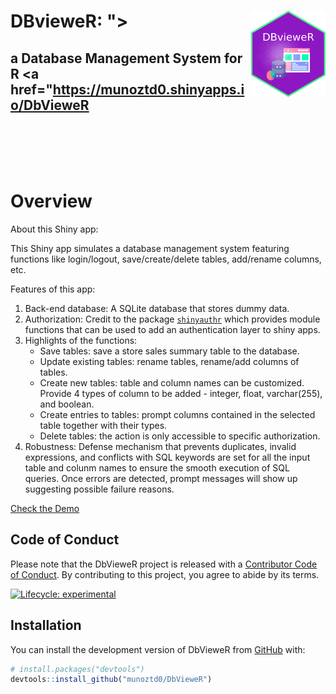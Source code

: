 
<!-- README.md is generated from README.Rmd. Please edit that file -->

# DBvieweR: "><img src="man/figures/hex-DBvieweR.png" align="right" height="138" /></a>

## a Database Management System for R <a href="https://munoztd0.shinyapps.io/DbVieweR

<!-- badges: start -->

<!-- [![CRAN
status](https://www.r-pkg.org/badges/version/dplyr)](https://cran.r-project.org/package=dplyr)
[![R-CMD-check](https://github.com/tidyverse/dplyr/actions/workflows/R-CMD-check.yaml/badge.svg)](https://github.com/tidyverse/dplyr/actions/workflows/R-CMD-check.yaml)
[![Codecov test
coverage](https://codecov.io/gh/tidyverse/dplyr/branch/main/graph/badge.svg)](https://app.codecov.io/gh/tidyverse/dplyr?branch=main) -->
<!-- badges: end -->
<br>
<br>
<br>
<br>

# Overview

About this Shiny app:

This Shiny app simulates a database management system featuring functions like login/logout, save/create/delete tables, add/rename columns, etc.

Features of this app:

1. Back-end database: A SQLite database that stores dummy data. 
2. Authorization: Credit to the package [`shinyauthr`](https://github.com/paulc91/shinyauthr) which provides module functions that can be used to add an authentication layer to shiny apps.  
3. Highlights of the functions:
    - Save tables: save a store sales summary table to the database.
    - Update existing tables: rename tables, rename/add columns of tables.
    - Create new tables: table and column names can be customized. Provide 4 types of column to be added - integer, float, varchar(255), and boolean. 
    - Create entries to tables:  prompt columns contained in the selected table together with their types. 
    - Delete tables: the action is only accessible to specific authorization.
4. Robustness: Defense mechanism that prevents duplicates, invalid expressions, and conflicts with SQL keywords are set for all the input table and colunm names to ensure the smooth execution of SQL queries. Once errors are detected, prompt messages will show up suggesting possible failure reasons. 


[Check the Demo](https://munoztd0.shinyapps.io/DbVieweR)

## Code of Conduct
  
Please note that the DbVieweR project is released with a [Contributor Code of Conduct](https://contributor-covenant.org/version/2/1/CODE_OF_CONDUCT.html). By contributing to this project, you agree to abide by its terms.

  <!-- badges: start -->
  [![Lifecycle: experimental](https://img.shields.io/badge/lifecycle-experimental-orange.svg)](https://lifecycle.r-lib.org/articles/stages.html#experimental)
  <!-- badges: end -->


## Installation

You can install the development version of DbVieweR from
[GitHub](https://github.com/) with:

``` r
# install.packages("devtools")
devtools::install_github("munoztd0/DbVieweR")
```
